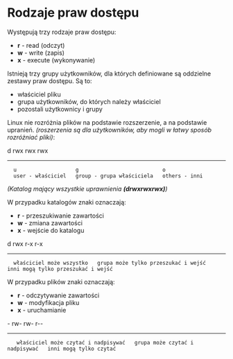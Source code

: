 # Rodzaje praw dostępu

Występują trzy rodzaje praw dostępu:

-   **r** - read (odczyt)
-   **w** - write (zapis)
-   **x** - execute (wykonywanie)

Istnieją trzy grupy użytkowników, dla których definiowane są oddzielne
zestawy praw dostępu. Są to:

-   właściciel pliku
-   grupa użytkowników, do których należy właściciel
-   pozostali użytkownicy i grupy

Linux nie rozróżnia plików na podstawie rozszerzenie, a na podstawie
upranień. *(roszerzenia są dla użytkowników, aby mogli w łatwy sposób
rozróżniać pliki)*:

  d   rwx                 rwx                         rwx
  --- ------------------- --------------------------- ---------------
      u                   g                           o
      user - właściciel   group - grupa właściciela   others - inni

*(Katalog mający wszystkie uprawnienia **(drwxrwxrwx)**)*

W przypadku katalogów znaki oznaczają:

-   **r** - przeszukiwanie zawartości
-   **w** - zmiana zawartości
-   **x** - wejście do katalogu

  d   rwx                        r-x                                   r-x
  --- -------------------------- ------------------------------------- ------------------------------------
      właściciel może wszystko   grupa może tylko przeszukać i wejść   inni mogą tylko przeszukać i wejść

W przypadku plików znaki oznaczają:

-   **r** - odczytywanie zawartości
-   **w** - modyfikacja pliku
-   **x** - uruchamianie

  \-   rw-                                   rw-                              r--
  ---- ------------------------------------- -------------------------------- ------------------------
       właściciel może czytać i nadpisywać   grupa może czytać i nadpisywać   inni mogą tylko czytać

